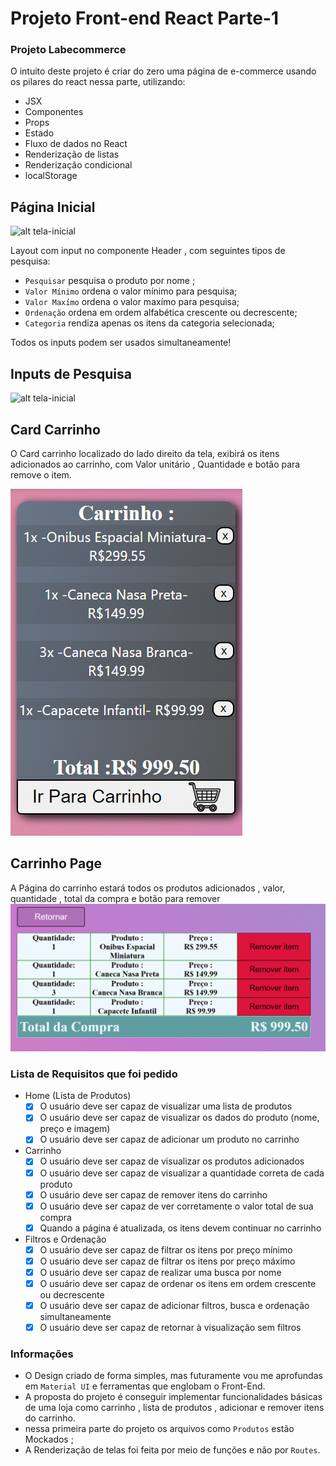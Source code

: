 # Projeto Front-end React  Parte-1
 

### Projeto  Labecommerce  

O intuito deste projeto é criar do zero uma página de e-commerce usando os pilares do react nessa parte, utilizando: 
- JSX
- Componentes
- Props
- Estado
- Fluxo de dados no React
- Renderização de listas
- Renderização condicional
- localStorage
 
## Página Inicial 
![alt tela-inicial](/labecommerce/src/assets/Gifs/telaInicial.gif)

 Layout com input no componente Header , com seguintes tipos de pesquisa: 
 - ```Pesquisar``` pesquisa o produto por nome ;
 - ```Valor Mínimo``` ordena o valor mínimo para pesquisa;
 - ```Valor Maxímo``` ordena o valor maxímo para pesquisa;
 - ```Ordenação``` ordena em ordem alfabética crescente ou decrescente;
 - ```Categoria``` rendiza apenas os itens da categoria selecionada;

Todos os inputs podem ser usados simultaneamente!
 ## Inputs de Pesquisa
 ![alt tela-inicial](/labecommerce/src/assets/Gifs/inputPesquisa.gif)
 ## Card Carrinho 
  O Card carrinho localizado do lado direito da tela, exibirá os itens adicionados ao carrinho, com Valor unitário , Quantidade e botão para remove o item.
 
 ![alt cardcarrinho](/labecommerce/src/assets/Imagens/cardCarrinho.png)

## Carrinho Page 

A Página do carrinho estará todos os produtos adicionados , valor, quantidade , total da compra e botão para remover
![alt carrinhoPAge](/labecommerce/src/assets/Imagens/carrinhoPage.png)



 ### Lista de Requisitos que foi pedido
- Home (Lista de Produtos)
    - [x]  O usuário deve ser capaz de visualizar uma lista de produtos
    - [x]  O usuário deve ser capaz de visualizar os dados do produto (nome, preço e imagem)
    - [x]  O usuário deve ser capaz de adicionar um produto no carrinho
- Carrinho
    - [x]  O usuário deve ser capaz de visualizar os produtos adicionados
    - [x]  O usuário deve ser capaz de visualizar a quantidade correta de cada produto
    - [x]  O usuário deve ser capaz de remover itens do carrinho
    - [x]  O usuário deve ser capaz de ver corretamente o valor total de sua compra
    - [x]  Quando a página é atualizada, os itens devem continuar no carrinho
- Filtros e Ordenação
    - [x]  O usuário deve ser capaz de filtrar os itens por preço mínimo
    - [x]  O usuário deve ser capaz de filtrar os itens por preço máximo
    - [x]  O usuário deve ser capaz de realizar uma busca por nome
    - [x]  O usuário deve ser capaz de ordenar os itens em ordem crescente ou decrescente
    - [x]  O usuário deve ser capaz de adicionar  filtros, busca e ordenação simultaneamente
    - [x]  O usuário deve ser capaz de retornar à visualização sem filtros

### Informações 
 - O Design criado de forma simples, mas futuramente vou me aprofundas em  ```Material UI``` e ferramentas que englobam o Front-End.
 -  A proposta do projeto é conseguir implementar funcionalidades básicas de uma loja como carrinho , lista de produtos , adicionar e remover itens do carrinho.
 -  nessa primeira parte do projeto os arquivos como ```Produtos``` estão Mockados  ;
 - A Renderização de telas foi feita por meio de funções e não por ```Routes```.
 